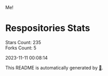 Me!

# Respositories Stats
Stars Count: 235  
Forks Count: 5

2023-11-11 00:08:14  

This README is automatically generated by [🐰](https://github.com/rnitta/rnitta).
